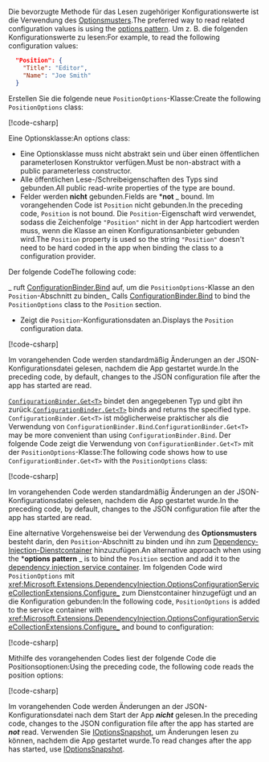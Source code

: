 <span data-ttu-id="0796a-101">Die bevorzugte Methode für das Lesen zugehöriger Konfigurationswerte ist die Verwendung des [Optionsmusters](xref:fundamentals/configuration/options).</span><span class="sxs-lookup"><span data-stu-id="0796a-101">The preferred way to read related configuration values is using the [options pattern](xref:fundamentals/configuration/options).</span></span> <span data-ttu-id="0796a-102">Um z. B. die folgenden Konfigurationswerte zu lesen:</span><span class="sxs-lookup"><span data-stu-id="0796a-102">For example, to read the following configuration values:</span></span>

```json
  "Position": {
    "Title": "Editor",
    "Name": "Joe Smith"
  }
```

<span data-ttu-id="0796a-103">Erstellen Sie die folgende neue `PositionOptions`-Klasse:</span><span class="sxs-lookup"><span data-stu-id="0796a-103">Create the following `PositionOptions` class:</span></span>

[!code-csharp[](~/fundamentals/configuration/index/samples/3.x/ConfigSample/Options/PositionOptions.cs?name=snippet)]

<span data-ttu-id="0796a-104">Eine Optionsklasse:</span><span class="sxs-lookup"><span data-stu-id="0796a-104">An options class:</span></span>

* <span data-ttu-id="0796a-105">Eine Optionsklasse muss nicht abstrakt sein und über einen öffentlichen parameterlosen Konstruktor verfügen.</span><span class="sxs-lookup"><span data-stu-id="0796a-105">Must be non-abstract with a public parameterless constructor.</span></span>
* <span data-ttu-id="0796a-106">Alle öffentlichen Lese-/Schreibeigenschaften des Typs sind gebunden.</span><span class="sxs-lookup"><span data-stu-id="0796a-106">All public read-write properties of the type are bound.</span></span>
* <span data-ttu-id="0796a-107">Felder werden **nicht** gebunden.</span><span class="sxs-lookup"><span data-stu-id="0796a-107">Fields are \***not** _ bound.</span></span> <span data-ttu-id="0796a-108">Im vorangehenden Code ist `Position` nicht gebunden.</span><span class="sxs-lookup"><span data-stu-id="0796a-108">In the preceding code, `Position` is not bound.</span></span> <span data-ttu-id="0796a-109">Die `Position`-Eigenschaft wird verwendet, sodass die Zeichenfolge `"Position"` nicht in der App hartcodiert werden muss, wenn die Klasse an einen Konfigurationsanbieter gebunden wird.</span><span class="sxs-lookup"><span data-stu-id="0796a-109">The `Position` property is used so the string `"Position"` doesn't need to be hard coded in the app when binding the class to a configuration provider.</span></span>

<span data-ttu-id="0796a-110">Der folgende Code</span><span class="sxs-lookup"><span data-stu-id="0796a-110">The following code:</span></span>

<span data-ttu-id="0796a-111">_ ruft [ConfigurationBinder.Bind](xref:Microsoft.Extensions.Configuration.ConfigurationBinder.Bind*) auf, um die `PositionOptions`-Klasse an den `Position`-Abschnitt zu binden</span><span class="sxs-lookup"><span data-stu-id="0796a-111">_ Calls [ConfigurationBinder.Bind](xref:Microsoft.Extensions.Configuration.ConfigurationBinder.Bind*) to bind the `PositionOptions` class to the `Position` section.</span></span>
* <span data-ttu-id="0796a-112">Zeigt die `Position`-Konfigurationsdaten an.</span><span class="sxs-lookup"><span data-stu-id="0796a-112">Displays the `Position` configuration data.</span></span>

[!code-csharp[](~/fundamentals/configuration/index/samples/3.x/ConfigSample/Pages/Test22.cshtml.cs?name=snippet)]

<span data-ttu-id="0796a-113">Im vorangehenden Code werden standardmäßig Änderungen an der JSON-Konfigurationsdatei gelesen, nachdem die App gestartet wurde.</span><span class="sxs-lookup"><span data-stu-id="0796a-113">In the preceding code, by default, changes to the JSON configuration file after the app has started are read.</span></span>

<span data-ttu-id="0796a-114">[`ConfigurationBinder.Get<T>`](xref:Microsoft.Extensions.Configuration.ConfigurationBinder.Get*) bindet den angegebenen Typ und gibt ihn zurück.</span><span class="sxs-lookup"><span data-stu-id="0796a-114">[`ConfigurationBinder.Get<T>`](xref:Microsoft.Extensions.Configuration.ConfigurationBinder.Get*) binds and returns the specified type.</span></span> <span data-ttu-id="0796a-115">`ConfigurationBinder.Get<T>` ist möglicherweise praktischer als die Verwendung von `ConfigurationBinder.Bind`.</span><span class="sxs-lookup"><span data-stu-id="0796a-115">`ConfigurationBinder.Get<T>` may be more convenient than using `ConfigurationBinder.Bind`.</span></span> <span data-ttu-id="0796a-116">Der folgende Code zeigt die Verwendung von `ConfigurationBinder.Get<T>` mit der `PositionOptions`-Klasse:</span><span class="sxs-lookup"><span data-stu-id="0796a-116">The following code shows how to use `ConfigurationBinder.Get<T>` with the `PositionOptions` class:</span></span>

[!code-csharp[](~/fundamentals/configuration/index/samples/3.x/ConfigSample/Pages/Test21.cshtml.cs?name=snippet)]

<span data-ttu-id="0796a-117">Im vorangehenden Code werden standardmäßig Änderungen an der JSON-Konfigurationsdatei gelesen, nachdem die App gestartet wurde.</span><span class="sxs-lookup"><span data-stu-id="0796a-117">In the preceding code, by default, changes to the JSON configuration file after the app has started are read.</span></span>

<span data-ttu-id="0796a-118">Eine alternative Vorgehensweise bei der Verwendung des **Optionsmusters** besteht darin, den `Position`-Abschnitt zu binden und ihn zum [Dependency-Injection-Dienstcontainer](xref:fundamentals/dependency-injection) hinzuzufügen.</span><span class="sxs-lookup"><span data-stu-id="0796a-118">An alternative approach when using the \***options pattern** _ is to bind the `Position` section and add it to the [dependency injection service container](xref:fundamentals/dependency-injection).</span></span> <span data-ttu-id="0796a-119">Im folgenden Code wird `PositionOptions` mit <xref:Microsoft.Extensions.DependencyInjection.OptionsConfigurationServiceCollectionExtensions.Configure_> zum Dienstcontainer hinzugefügt und an die Konfiguration gebunden:</span><span class="sxs-lookup"><span data-stu-id="0796a-119">In the following code, `PositionOptions` is added to the service container with <xref:Microsoft.Extensions.DependencyInjection.OptionsConfigurationServiceCollectionExtensions.Configure_> and bound to configuration:</span></span>

[!code-csharp[](~/fundamentals/configuration/index/samples/3.x/ConfigSample/Startup.cs?name=snippet)]

<span data-ttu-id="0796a-120">Mithilfe des vorangehenden Codes liest der folgende Code die Positionsoptionen:</span><span class="sxs-lookup"><span data-stu-id="0796a-120">Using the preceding code, the following code reads the position options:</span></span>

[!code-csharp[](~/fundamentals/configuration/index/samples/3.x/ConfigSample/Pages/Test2.cshtml.cs?name=snippet)]

<span data-ttu-id="0796a-121">Im vorangehenden Code werden Änderungen an der JSON-Konfigurationsdatei nach dem Start der App ***nicht*** gelesen.</span><span class="sxs-lookup"><span data-stu-id="0796a-121">In the preceding code, changes to the JSON configuration file after the app has started are ***not*** read.</span></span> <span data-ttu-id="0796a-122">Verwenden Sie [IOptionsSnapshot](xref:fundamentals/configuration/options#ios), um Änderungen lesen zu können, nachdem die App gestartet wurde.</span><span class="sxs-lookup"><span data-stu-id="0796a-122">To read changes after the app has started, use [IOptionsSnapshot](xref:fundamentals/configuration/options#ios).</span></span>
